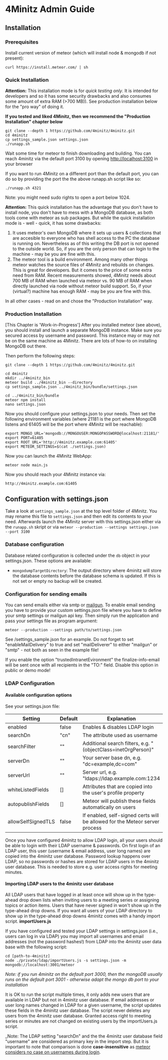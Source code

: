 # 4Minitz Admin Guide

## Installation

### Prerequisites
Install current version of meteor (which will install node & mongodb if not present):


    curl https://install.meteor.com/ | sh

### Quick Installation    
**Attention:** This installation mode is for *quick testing only*.
It is intended for developers and so it has some security drawbacks 
and also consumes some amount of extra RAM (>700 MB)).
See production installation below for the "pro way" of doing it.

**If you tested and liked 4Minitz, then we recommend the "Production Installation" chapter below**

    git clone --depth 1 https://github.com/4minitz/4minitz.git
    cd 4minitz
    cp settings_sample.json settings.json
    ./runapp.sh

Wait some time for meteor to finish downloading and building. 
You can reach 4minitz via the default port 3100 by opening [http://localhost:3100](http://localhost:3100) in your browser

If you want to run 4Minitz on a different port than the default port, you can do so by providing the port the the above runapp.sh script like so:

    ./runapp.sh 4321

Note: you might need sudo rights to open a port below 1024.

**Attention:**
This quick installation has the advantage that you don't have to
install node, you don't have to mess with a MongoDB database, as 
both tools come with meteor as sub packages.
But while the quick installation mode is - well - quick, it has some
drawbacks:

 1. It uses meteor's own MongoDB where it sets up users & collections that
   are accesible to everyone who has shell access to the PC the database is
   running on. Nevertheless as of this writing the DB port is not opened to
   the outside world. So, if you are the only person that can login 
   to the machine - may be you are fine with this.
 1. The meteor tool is a build environment. Among many other things meteor
   watches the source files of 4Minitz and rebuilds on changes. This
   is great for developers. But it comes to the price of some extra need
   from RAM. Recent measurements showed, 4Minitz needs about 700 MB of RAM
   when launched via meteor vs. 90 MB of RAM when directly launched via node
   without meteor build support. So, if your (virtual?) machine has enough
   RAM - may be you are fine with this.

In all other cases - read on and chose the "Production Installation" way.


### Production Installation
[This Chapter is 'Work-in-Progress']
After you installed meteor (see above), you should install and launch a
separate MongoDB instance. Make sure you secured access by username and
password. This instance may or may not be on the same machine as 4Minitz.
There are lots of how-to on installing MongoDB out there.

Then perform the following steps:

    git clone --depth 1 https://github.com/4minitz/4minitz.git
    
    cd 4minitz
    mkdir ../4minitz_bin
    meteor build ../4minitz_bin --directory
    cp settings_sample.json ../4minitz_bin/bundle/settings.json

    cd ../4minitz_bin/bundle
    meteor npm install
    nano settings.json

Now you should configure your settings.json to your needs.
Then set the following environment variables (where 21181 is the
port where MongoDB listens and 61405 will be the port where
4Minitz will be reachable):

    export MONGO_URL='mongodb://MONGOUSER:MONGOPASSWORD@localhost:21181/'
    export PORT=61405
    export ROOT_URL='http://4minitz.example.com:61405'
    export METEOR_SETTINGS=$(cat ./settings.json)

Now you can launch the 4Minitz WebApp:

    meteor node main.js

Now you should reach your 4Minitz instance via:

    http://4minitz.example.com:61405


## Configuration with settings.json
Take a look at ```settings_sample.json``` at the top level folder of 4Minitz.
 You may rename this file to ```settings.json``` and then edit its contents to your need.
Afterwards launch the 4Minitz server with this settings.json either via the
```runapp.sh``` skript or via ```meteor --production --settings settings.json --port 3100``` 
 
### Database configuration

Database related configuration is collected under the ```db``` object in your settings.json. These options are available:

* ```mongodumpTargetDirectory```: The output directory where 4minitz will store the database contents before
  the database schema is updated. If this is not set or empty no backup will be created.


### Configuration for sending emails

You can send emails either via smtp or [mailgun](http://www.mailgun.com/). To enable email sending you have to provide
your custom settings.json file where you have to define your smtp settings or mailgun api key.
Then simply run the application and pass your settings file as program argument:

    meteor --production --settings path/to/settings.json

See /settings_sample.json for an example. Do not forget to set "enableMailDelivery" to true and set "mailDeliverer"
to either "mailgun" or "smtp" - not both as seen in the example file!

If you enable the option "trustedIntranetEvironment" the finalize-info-email will be sent once with all recipients in
the "TO:" field. Disable this option in public or demo mode!

### LDAP Configuration

#### Available configuration options
See your settings.json file:

| Setting           | Default | Explanation                                                                 |
|-------------------|---------|-----------------------------------------------------------------------------|
| enabled           | false   | Enables & disables LDAP login                                               |
| searchDn          | "cn"    | The attribute used as username                                              |
| searchFilter      | ""      | Additional search filters, e.g. "(objectClass=inetOrgPerson)"               |
| serverDn          | ""      | Your server base dn, e.g. "dc=example,dc=com"                               |
| serverUrl         | ""      | Server url, e.g. "ldaps://ldap.example.com:1234                             |
| whiteListedFields | []      | Attributes that are copied into the user's profile property                 |
| autopublishFields | []      | Meteor will publish these fields automatically on users                     |
| allowSelfSignedTLS| false   | If enabled, self-signed certs will be allowed for the Meteor server process |

Once you have configured 4minitz to allow LDAP login, all your 
users should be able to login with their LDAP username & passwords. On 
first login of an LDAP user, this user (username & email address, user 
long names) are copied into the 4minitz user database. Password lookup 
happens over LDAP, so no passwords or hashes are stored for LDAP users 
in the 4minitz user database. This is needed to store e.g. user access 
rights for meeting minutes.

#### Importing LDAP users to the 4minitz user database
All LDAP users that have logged in at least once will show up in the 
type-ahead drop down lists when inviting users to a meeting series or 
assigning topics or action items. Users that have never signed in 
won't show up in the type-ahead drop downs. If you want all users of 
your LDAP directory to show up in the type-ahead drop downs 4minitz 
comes with a handy import script. __importUsers.js__
 
If you have configured and tested your LDAP settings in settings.json 
(i.e., users can log in via LDAP) you may import all usernames and 
email addresses (not the password hashes!) from LDAP into the 4minitz 
user data base with the following script:

    cd [path-to-4minitz]
    node ./private/ldap/importUsers.js -s settings.json -m mongodb://localhost:3001/meteor
    
_Note: if you run 4minitz on the default port 3000, then the mongoDB usually runs on the default port 3001 - otherwise adapt the
mongo db port to your installation_

It is OK to run the script multiple times, it only adds new users that 
are available in LDAP but not in 4minitz user database. If email 
addresses or user long names changed in LDAP for a given username, the 
script updates these fields in the 4minitz user database. The script 
never deletes any users from the 4minitz user database. Granted access 
right to meeting series or minutes are not changed on existing users 
by the importUsers.js script. 

_Note: The LDAP setting "searchDn" and the the 4minitz user database field 
"username" are considered as primary key in the import step. But it is 
important to note that comparison is done __case-insensitive__ as 
[meteor considers no case on usernames during login](https://guide.meteor.com/accounts.html#case-sensitivity).
